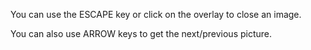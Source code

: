 You can use the ESCAPE key or click on the overlay to close an image.

You can also use ARROW keys to get the next/previous picture.